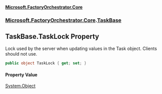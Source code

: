#### [Microsoft.FactoryOrchestrator.Core](./Microsoft-FactoryOrchestrator-Core.md 'Microsoft.FactoryOrchestrator.Core')
### [Microsoft.FactoryOrchestrator.Core](./Microsoft-FactoryOrchestrator-Core.md 'Microsoft.FactoryOrchestrator.Core').[TaskBase](./Microsoft-FactoryOrchestrator-Core-TaskBase.md 'Microsoft.FactoryOrchestrator.Core.TaskBase')
## TaskBase.TaskLock Property
Lock used by the server when updating values in the Task object. Clients should not use.  
```csharp
public object TaskLock { get; set; }
```
#### Property Value
[System.Object](https://docs.microsoft.com/en-us/dotnet/api/System.Object 'System.Object')  
